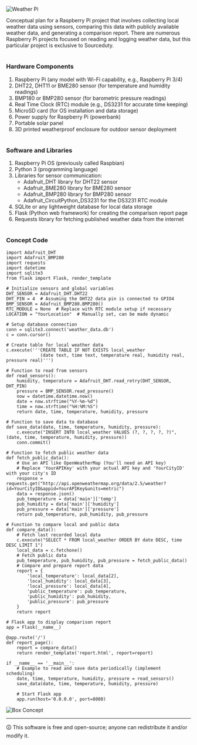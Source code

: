 ![Weather Pi](https://github.com/sourceduty/Weather_Pi/assets/123030236/929df30c-55f9-4900-bdc4-49cf898da7b9)

Conceptual plan for a Raspberry Pi project that involves collecting local weather data using sensors, comparing this data with publicly available weather data, and generating a comparison report. There are numerous Raspberry Pi projects focused on reading and logging weather data, but this particular project is exclusive to Sourceduty.

#
### Hardware Components

1. Raspberry Pi (any model with Wi-Fi capability, e.g., Raspberry Pi 3/4)
2. DHT22, DHT11 or BME280 sensor (for temperature and humidity readings)
3. BMP180 or BMP280 sensor (for barometric pressure readings)
4. Real Time Clock (RTC) module (e.g., DS3231 for accurate time keeping)
5. MicroSD card (for OS installation and data storage)
6. Power supply for Raspberry Pi (powerbank)
7. Portable solar panel
8. 3D printed weatherproof enclosure for outdoor sensor deployment

#
### Software and Libraries

1. Raspberry Pi OS (previously called Raspbian)
2. Python 3 (programming language)
3. Libraries for sensor communication:
   - Adafruit_DHT library for DHT22 sensor
   - Adafruit_BME280 library for BME280 sensor
   - Adafruit_BMP280 library for BMP280 sensor
   - Adafruit_CircuitPython_DS3231 for the DS3231 RTC module
4. SQLite or any lightweight database for local data storage
5. Flask (Python web framework) for creating the comparison report page
6. Requests library for fetching published weather data from the internet

#
### Concept Code

```
import Adafruit_DHT
import Adafruit_BMP280
import requests
import datetime
import sqlite3
from flask import Flask, render_template

# Initialize sensors and global variables
DHT_SENSOR = Adafruit_DHT.DHT22
DHT_PIN = 4  # Assuming the DHT22 data pin is connected to GPIO4
BMP_SENSOR = Adafruit_BMP280.BMP280()
RTC_MODULE = None  # Replace with RTC module setup if necessary
LOCATION = "YourLocation"  # Manually set, can be made dynamic

# Setup database connection
conn = sqlite3.connect('weather_data.db')
c = conn.cursor()

# Create table for local weather data
c.execute('''CREATE TABLE IF NOT EXISTS local_weather
             (date text, time text, temperature real, humidity real, pressure real)''')

# Function to read from sensors
def read_sensors():
    humidity, temperature = Adafruit_DHT.read_retry(DHT_SENSOR, DHT_PIN)
    pressure = BMP_SENSOR.read_pressure()
    now = datetime.datetime.now()
    date = now.strftime("%Y-%m-%d")
    time = now.strftime("%H:%M:%S")
    return date, time, temperature, humidity, pressure

# Function to save data to database
def save_data(date, time, temperature, humidity, pressure):
    c.execute("INSERT INTO local_weather VALUES (?, ?, ?, ?, ?)", (date, time, temperature, humidity, pressure))
    conn.commit()

# Function to fetch public weather data
def fetch_public_data():
    # Use an API like OpenWeatherMap (You'll need an API key)
    # Replace 'YourAPIKey' with your actual API key and 'YourCityID' with your city's ID
    response = requests.get("http://api.openweathermap.org/data/2.5/weather?id=YourCityID&appid=YourAPIKey&units=metric")
    data = response.json()
    pub_temperature = data['main']['temp']
    pub_humidity = data['main']['humidity']
    pub_pressure = data['main']['pressure']
    return pub_temperature, pub_humidity, pub_pressure

# Function to compare local and public data
def compare_data():
    # Fetch last recorded local data
    c.execute("SELECT * FROM local_weather ORDER BY date DESC, time DESC LIMIT 1")
    local_data = c.fetchone()
    # Fetch public data
    pub_temperature, pub_humidity, pub_pressure = fetch_public_data()
    # Compare and prepare report data
    report = {
        'local_temperature': local_data[2],
        'local_humidity': local_data[3],
        'local_pressure': local_data[4],
        'public_temperature': pub_temperature,
        'public_humidity': pub_humidity,
        'public_pressure': pub_pressure
    }
    return report

# Flask app to display comparison report
app = Flask(__name__)

@app.route('/')
def report_page():
    report = compare_data()
    return render_template('report.html', report=report)

if __name__ == '__main__':
    # Example to read and save data periodically (implement scheduling)
    date, time, temperature, humidity, pressure = read_sensors()
    save_data(date, time, temperature, humidity, pressure)
    
    # Start Flask app
    app.run(host='0.0.0.0', port=8080)
```

![Box Concept](https://github.com/sourceduty/Weather_Pi/assets/123030236/055118e7-12ed-46c3-8a2d-9632b812023e)

***

🛈 This software is free and open-source; anyone can redistribute it and/or modify it.
